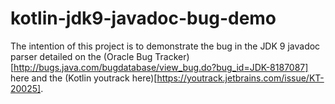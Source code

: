 # kotlin-jdk9-javadoc-bug-demo

The intention of this project is to demonstrate the bug in the JDK 9 javadoc parser detailed
on the (Oracle Bug Tracker)[http://bugs.java.com/bugdatabase/view_bug.do?bug_id=JDK-8187087] here and the 
(Kotlin youtrack here)[https://youtrack.jetbrains.com/issue/KT-20025].
